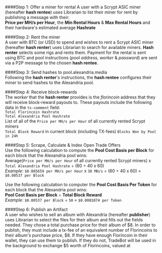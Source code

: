 ####Step 1: Offer a miner for rental
A user with a Scrypt ASIC miner (hereafter <b>hash rentee</b>) uses Librarian to list their miner for rent by publishing a message with their:   
<b>Price per MH/s per Hour</b>, the <b>Min Rental Hours</b> & <b>Max Rental Hours</b> and their hardware's estimated average <b>Hashrate</b>   

####Step 2: Rent the miner   
A user with BTC (or USD) to spend and wishes to rent a Scrypt ASIC miner (hereafter <b>hash renter</b>) uses Librarian to search for available miners. <b>Hash renter</b> selects some rigs and rents them. Payment for the rental is sent using BTC and pool instructions (*pool address, worker* & *password*) are sent via a P2P message to the chosen <b>hash rentee</b>.   

####Step 3: Send hashes to pool.alexandria.media   
Following the <b>hash renter</b>'s instructions, the <b>hash rentee</b> configures their miner to send hashes to the Alexandria pool.   

####Step 4: Receive block-rewards   
The *worker* that the <b>hash renter</b> provides is the *florincoin* address that they will receive block-reward payouts to.  These payouts include the following data in the `tx-comment` field:   
`Total Florincoin Hashrate`   
`Total Alexandria Pool Hashrate`   
List of all of the `Price per MH/s per Hour` of all currently rented Scrypt miners   
`Total Block Reward` in current block (including TX-fees)
`Blocks Won by Pool in 24h`

####Step 5: Scrape, Calculate & Index Open Trade Offers   
Use the following calculation to compute the <b>Pool Cost Basis per Block</b> for each block that the Alexandria pool wins:   
Average(`Price per MH/s per Hour` of all currently rented Scrypt miners) x `Total Alexandria Pool Hashrate` ÷ (60 ÷ 40 x 60)   
*Example*: `$0.005659 per MH/s per Hour` x `38 MH/s` ÷ (60 ÷ 40 x 60) =  `$0.00537 per Block`   

Use the following calculation to computer the <b>Pool Cost Basis Per Token</b> for each block that the Alexandria pool wins:   
<b>Pool Cost Basis per Block</b> ÷ <b>Total Block Reward</b>   
*Example*: `$0.00537 per Block` ÷ `50` = `$0.0001074 per Token`

####Step 6: Publish an Artifact   
A user who wishes to sell an album with Alexandria (hereafter <b>publisher</b>) uses Librarian to select the files for their album and fills out the fields needed. They chose a total purchase price for their album of $8. In order to publish, they must include a tx-fee of an equivalent number of Florincoins to their album's purchase price, $8. If they have enough Florincoin in their wallet, they can use them to publish. If they do not, TradeBot will be used in the background to exchange $5 worth of Florincoins, valued at 
